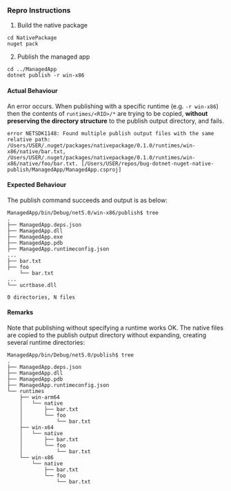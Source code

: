 ### Repro Instructions

1. Build the native package

```shell
cd NativePackage
nuget pack
```

2. Publish the managed app

```shell
cd ../ManagedApp
dotnet publish -r win-x86
```

#### Actual Behaviour

An error occurs. When publishing with a specific runtime (e.g. `-r win-x86`)
then the contents of `runtimes/<RID>/*` are trying to be copied, **without
preserving the directory structure** to the publish output directory, and fails.

```shell
error NETSDK1148: Found multiple publish output files with the same relative path: /Users/USER/.nuget/packages/nativepackage/0.1.0/runtimes/win-x86/native/bar.txt, /Users/USER/.nuget/packages/nativepackage/0.1.0/runtimes/win-x86/native/foo/bar.txt. [/Users/USER/repos/bug-dotnet-nuget-native-publish/ManagedApp/ManagedApp.csproj]
```

#### Expected Behaviour

The publish command succeeds and output is as below:

```shell
ManagedApp/bin/Debug/net5.0/win-x86/publish$ tree
.
├── ManagedApp.deps.json
├── ManagedApp.dll
├── ManagedApp.exe
├── ManagedApp.pdb
├── ManagedApp.runtimeconfig.json
...
├── bar.txt
├── foo
    └── bar.txt
...
└── ucrtbase.dll

0 directories, N files

```

#### Remarks

Note that publishing without specifying a runtime works OK. The native files are
copied to the publish output directory without expanding, creating several
runtime directories:

```shell
ManagedApp/bin/Debug/net5.0/publish$ tree
.
├── ManagedApp.deps.json
├── ManagedApp.dll
├── ManagedApp.pdb
├── ManagedApp.runtimeconfig.json
└── runtimes
    ├── win-arm64
    │   └── native
    │       ├── bar.txt
    │       └── foo
    │           └── bar.txt
    ├── win-x64
    │   └── native
    │       ├── bar.txt
    │       └── foo
    │           └── bar.txt
    └── win-x86
        └── native
            ├── bar.txt
            └── foo
                └── bar.txt
```
